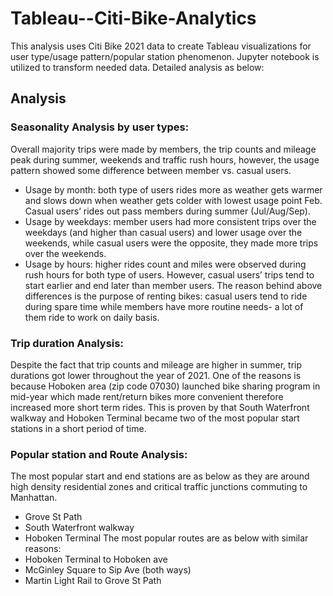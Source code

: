 # Tableau--Citi-Bike-Analytics

This analysis uses Citi Bike 2021 data to create Tableau visualizations for user type/usage pattern/popular station phenomenon. Jupyter notebook is utilized to transform needed data. Detailed analysis as below: 

## Analysis
### Seasonality Analysis by user types:
Overall majority trips were made by members, the trip counts and mileage peak during summer, weekends and traffic rush hours, however, the usage pattern showed some difference between member vs. casual users. 
* Usage by month: both type of users rides more as weather gets warmer and slows down when weather gets colder with lowest usage point Feb. Casual users’ rides out pass members during summer (Jul/Aug/Sep).
* Usage by weekdays: member users had more consistent trips over the weekdays (and higher than casual users) and lower usage over the weekends, while casual users were the opposite, they made more trips over the weekends.
* Usage by hours: higher rides count and miles were observed during rush hours for both type of users. However, casual users’ trips tend to start earlier and end later than member users.
The reason behind above differences is the purpose of renting bikes: casual users tend to ride during spare time while members have more routine needs- a lot of them ride to work on daily basis.
### Trip duration Analysis:
Despite the fact that trip counts and mileage are higher in summer, trip durations got lower throughout the year of 2021. One of the reasons is because Hoboken area (zip code 07030) launched bike sharing program in mid-year which made rent/return bikes more convenient therefore increased more short term rides. This is proven by that South Waterfront walkway and Hoboken Terminal became two of the most popular start stations in a short period of time.
### Popular station and Route Analysis:
The most popular start and end stations are as below as they are around high density residential zones and critical traffic junctions commuting to Manhattan.
* Grove St Path
* South Waterfront walkway
* Hoboken Terminal 
The most popular routes are as below with similar reasons: 
* Hoboken Terminal to Hoboken ave
* McGinley Square to Sip Ave (both ways)
* Martin Light Rail to Grove St Path



